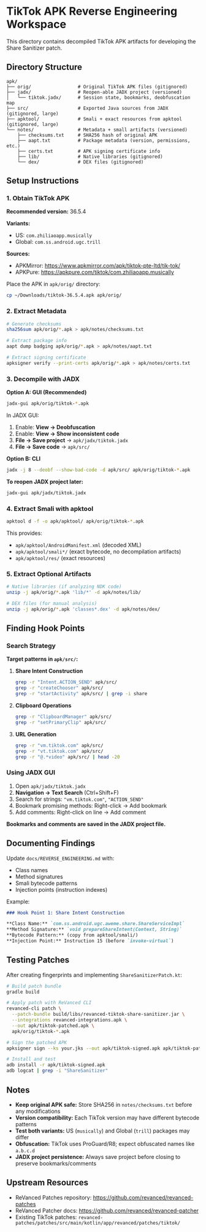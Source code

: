 # TikTok APK Reverse Engineering Workspace

This directory contains decompiled TikTok APK artifacts for developing the Share Sanitizer patch.

## Directory Structure

```
apk/
├── orig/                 # Original TikTok APK files (gitignored)
├── jadx/                 # Reopen-able JADX project (versioned)
│   └── tiktok.jadx/      # Session state, bookmarks, deobfuscation map
├── src/                  # Exported Java sources from JADX (gitignored, large)
├── apktool/              # Smali + exact resources from apktool (gitignored, large)
└── notes/                # Metadata + small artifacts (versioned)
    ├── checksums.txt     # SHA256 hash of original APK
    ├── aapt.txt          # Package metadata (version, permissions, etc.)
    ├── certs.txt         # APK signing certificate info
    ├── lib/              # Native libraries (gitignored)
    └── dex/              # DEX files (gitignored)
```

## Setup Instructions

### 1. Obtain TikTok APK

**Recommended version:** 36.5.4

**Variants:**
- US: `com.zhiliaoapp.musically`
- Global: `com.ss.android.ugc.trill`

**Sources:**
- APKMirror: https://www.apkmirror.com/apk/tiktok-pte-ltd/tik-tok/
- APKPure: https://apkpure.com/tiktok/com.zhiliaoapp.musically

Place the APK in `apk/orig/` directory:
```bash
cp ~/Downloads/tiktok-36.5.4.apk apk/orig/
```

### 2. Extract Metadata

```bash
# Generate checksums
sha256sum apk/orig/*.apk > apk/notes/checksums.txt

# Extract package info
aapt dump badging apk/orig/*.apk > apk/notes/aapt.txt

# Extract signing certificate
apksigner verify --print-certs apk/orig/*.apk > apk/notes/certs.txt
```

### 3. Decompile with JADX

**Option A: GUI (Recommended)**
```bash
jadx-gui apk/orig/tiktok-*.apk
```

In JADX GUI:
1. Enable: **View → Deobfuscation**
2. Enable: **View → Show inconsistent code**
3. **File → Save project** → `apk/jadx/tiktok.jadx`
4. **File → Save code** → `apk/src/`

**Option B: CLI**
```bash
jadx -j 8 --deobf --show-bad-code -d apk/src/ apk/orig/tiktok-*.apk
```

**To reopen JADX project later:**
```bash
jadx-gui apk/jadx/tiktok.jadx
```

### 4. Extract Smali with apktool

```bash
apktool d -f -o apk/apktool/ apk/orig/tiktok-*.apk
```

This provides:
- `apk/apktool/AndroidManifest.xml` (decoded XML)
- `apk/apktool/smali*/` (exact bytecode, no decompilation artifacts)
- `apk/apktool/res/` (exact resources)

### 5. Extract Optional Artifacts

```bash
# Native libraries (if analyzing NDK code)
unzip -j apk/orig/*.apk 'lib/*' -d apk/notes/lib/

# DEX files (for manual analysis)
unzip -j apk/orig/*.apk 'classes*.dex' -d apk/notes/dex/
```

## Finding Hook Points

### Search Strategy

**Target patterns in `apk/src/`:**

1. **Share Intent Construction**
   ```bash
   grep -r "Intent.ACTION_SEND" apk/src/
   grep -r "createChooser" apk/src/
   grep -r "startActivity" apk/src/ | grep -i share
   ```

2. **Clipboard Operations**
   ```bash
   grep -r "ClipboardManager" apk/src/
   grep -r "setPrimaryClip" apk/src/
   ```

3. **URL Generation**
   ```bash
   grep -r "vm.tiktok.com" apk/src/
   grep -r "vt.tiktok.com" apk/src/
   grep -r "@.*video" apk/src/ | head -20
   ```

### Using JADX GUI

1. Open `apk/jadx/tiktok.jadx`
2. **Navigation → Text Search** (Ctrl+Shift+F)
3. Search for strings: `"vm.tiktok.com"`, `"ACTION_SEND"`
4. Bookmark promising methods: Right-click → Add bookmark
5. Add comments: Right-click on line → Add comment

**Bookmarks and comments are saved in the JADX project file.**

## Documenting Findings

Update `docs/REVERSE_ENGINEERING.md` with:
- Class names
- Method signatures
- Smali bytecode patterns
- Injection points (instruction indexes)

Example:
```markdown
### Hook Point 1: Share Intent Construction

**Class Name:** `com.ss.android.ugc.aweme.share.ShareServiceImpl`
**Method Signature:** `void prepareShareIntent(Context, String)`
**Bytecode Pattern:** (copy from apktool/smali/)
**Injection Point:** Instruction 15 (before `invoke-virtual`)
```

## Testing Patches

After creating fingerprints and implementing `ShareSanitizerPatch.kt`:

```bash
# Build patch bundle
gradle build

# Apply patch with ReVanced CLI
revanced-cli patch \
  --patch-bundle build/libs/revanced-tiktok-share-sanitizer.jar \
  --integrations revanced-integrations.apk \
  --out apk/tiktok-patched.apk \
  apk/orig/tiktok-*.apk

# Sign the patched APK
apksigner sign --ks your.jks --out apk/tiktok-signed.apk apk/tiktok-patched.apk

# Install and test
adb install -r apk/tiktok-signed.apk
adb logcat | grep -i "ShareSanitizer"
```

## Notes

- **Keep original APK safe:** Store SHA256 in `notes/checksums.txt` before any modifications
- **Version compatibility:** Each TikTok version may have different bytecode patterns
- **Test both variants:** US (`musically`) and Global (`trill`) packages may differ
- **Obfuscation:** TikTok uses ProGuard/R8; expect obfuscated names like `a.b.c.d`
- **JADX project persistence:** Always save project before closing to preserve bookmarks/comments

## Upstream Resources

- ReVanced Patches repository: https://github.com/revanced/revanced-patches
- ReVanced Patcher docs: https://github.com/revanced/revanced-patcher
- Existing TikTok patches: `revanced-patches/patches/src/main/kotlin/app/revanced/patches/tiktok/`
